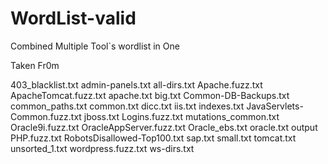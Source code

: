 # WordList-valid
Combined Multiple Tool`s wordlist in One

Taken Fr0m

403_blacklist.txt
admin-panels.txt
all-dirs.txt
Apache.fuzz.txt
ApacheTomcat.fuzz.txt
apache.txt
big.txt
Common-DB-Backups.txt
common_paths.txt
common.txt
dicc.txt
iis.txt
indexes.txt
JavaServlets-Common.fuzz.txt
jboss.txt
Logins.fuzz.txt
mutations_common.txt
Oracle9i.fuzz.txt
OracleAppServer.fuzz.txt
Oracle_ebs.txt
oracle.txt
output
PHP.fuzz.txt
RobotsDisallowed-Top100.txt
sap.txt
small.txt
tomcat.txt
unsorted_1.txt
wordpress.fuzz.txt
ws-dirs.txt

